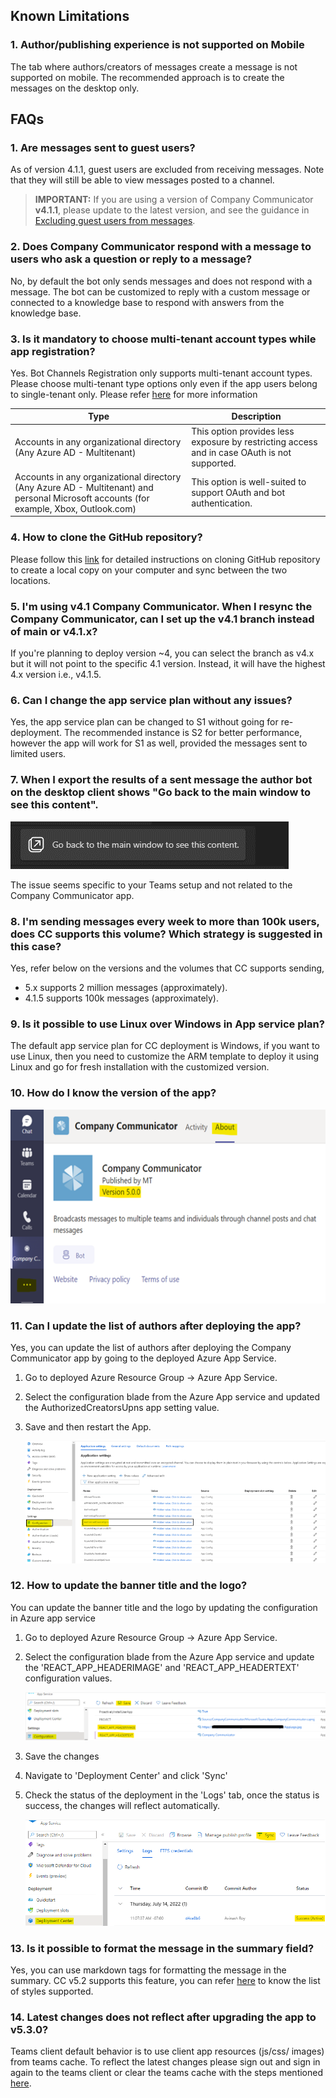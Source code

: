 ## Known Limitations
### 1. Author/publishing experience is not supported on Mobile

The tab where authors/creators of messages create a message is not supported on mobile. The recommended approach is to create the messages on the desktop only.

## FAQs

### 1. Are messages sent to guest users?
As of version 4.1.1, guest users are excluded from receiving messages. Note that they will still be able to view messages posted to a channel.

> **IMPORTANT:** If you are using a version of Company Communicator **v4.1.1**, please update to the latest version, and see the guidance in [Excluding guest users from messages](https://github.com/OfficeDev/microsoft-teams-apps-company-communicator/wiki/Excluding-guest-users-from-messages).

### 2. Does Company Communicator respond with a message to users who ask a question or reply to a message?
No, by default the bot only sends messages and does not respond with a message. The bot can be customized to reply with a custom message or connected to a knowledge base to respond with answers from the knowledge base.

### 3. Is it mandatory to choose multi-tenant account types while app registration?
Yes. Bot Channels Registration only supports multi-tenant account types. Please choose multi-tenant type options only even if the app users belong to single-tenant only. Please refer [here](https://docs.microsoft.com/en-us/azure/bot-service/bot-service-quickstart-registration?view=azure-bot-service-4.0#manual-app-registration) for more information

| Type | Description |
|--|--|
| Accounts in any organizational directory (Any Azure AD - Multitenant) | This option provides less exposure by restricting access and in case OAuth is not supported. |
| Accounts in any organizational directory (Any Azure AD - Multitenant) and personal Microsoft accounts (for example, Xbox, Outlook.com) | This option is well-suited to support OAuth and bot authentication. |

### 4. How to clone the GitHub repository?
Please follow this [link](https://docs.github.com/en/github/creating-cloning-and-archiving-repositories/cloning-a-repository) for detailed instructions on cloning GitHub repository to create a local copy on your computer and sync between the two locations.

### 5. I'm using v4.1 Company Communicator. When I resync the Company Communicator, can I set up the v4.1 branch instead of main or v4.1.x?
If you're planning to deploy version ~4, you can select the branch as v4.x but it will not point to the specific 4.1 version. Instead, it will have the highest 4.x version i.e., v4.1.5. 

### 6. Can I change the app service plan without any issues? 
Yes, the app service plan can be changed to S1 without going for re-deployment. The recommended instance is S2 for better performance, however the app will work for S1 as well, provided the messages sent to limited users. 

### 7. When I export the results of a sent message the author bot on the desktop client shows "Go back to the main window to see this content". 
 ![Go Back To the Main Window](images/go_back_main_window.png)
 
 The issue seems specific to your Teams setup and not related to the Company Communicator app. 

### 8. I'm sending messages every week to more than 100k users, does CC supports this volume? Which strategy is suggested in this case? 
Yes, refer below on the versions and the volumes that CC supports sending,

- 5.x supports 2 million messages (approximately). 
- 4.1.5 supports 100k messages (approximately). 

### 9. Is it possible to use Linux over Windows in App service plan? 
The default app service plan for CC deployment is Windows, if you want to use Linux, then you need to customize the ARM template to deploy it using Linux and go for fresh installation with the customized version. 

### 10. How do I know the version of the app? 
![Version of the app](images/version_app.png)

### 11. Can I update the list of authors after deploying the app?
Yes, you can update the list of authors after deploying the Company Communicator app by going to the deployed Azure App Service.
1. Go to deployed Azure Resource Group -> Azure App Service.
2. Select the configuration blade from the Azure App service and updated the AuthorizedCreatorsUpns app setting value.
3. Save and then restart the App.

    ![Update author list](images/update_author_list.png)

### 12. How to update the banner title and the logo?
You can update the banner title and the logo by updating the configuration in Azure app service

1. Go to deployed Azure Resource Group -> Azure App Service.
1. Select the configuration blade from the Azure App service and update the 'REACT_APP_HEADERIMAGE' and 'REACT_APP_HEADERTEXT' configuration values.

    ![Update banner](images/update_banner_title_logo.png)

1. Save the changes
1. Navigate to 'Deployment Center' and click 'Sync'
1. Check the status of the deployment in the 'Logs' tab, once the status is success, the changes will reflect automatically.

    ![Sync changes](images/sync_changes.png)

### 13. Is it possible to format the message in the summary field?
Yes, you can use markdown tags for formatting the message in the summary. CC v5.2 supports this feature, you can refer [here](https://docs.microsoft.com/en-us/adaptive-cards/authoring-cards/text-features) to know the list of styles supported.

### 14. Latest changes does not reflect after upgrading the app to v5.3.0?
Teams client default behavior is to use client app resources (js/css/ images) from teams cache. To reflect the latest changes please sign out and sign in again to the teams client or clear the teams cache with the steps mentioned [here](https://docs.microsoft.com/en-us/microsoftteams/troubleshoot/teams-administration/clear-teams-cache).

  
